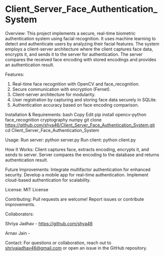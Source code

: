 # Client_Server_Face_Authentication_System

Overview:
This project implements a secure, real-time biometric authentication system using facial recognition. It uses machine learning to detect and authenticate users by analyzing their facial features. The system employs a client-server architecture where the client captures face data, encrypts it, and sends it to the server for authentication. The server compares the received face encoding with stored encodings and provides an authentication result.

Features:
1. Real-time face recognition with OpenCV and face_recognition.
2. Secure communication with encryption (Fernet).
3. Client-server architecture for modularity.
4. User registration by capturing and storing face data securely in SQLite.
5. Authentication accuracy based on face encoding comparison.

Installation & Requirements:
bash
Copy
Edit
pip install opencv-python face_recognition cryptography numpy
git clone https://github.com/shya46/Client_Server_Face_Authentication_System.git
cd Client_Server_Face_Authentication_System

Usage:
Run server: python server.py
Run client: python client.py

How It Works:
Client captures face, extracts encoding, encrypts it, and sends to server.
Server compares the encoding to the database and returns authentication result.

Future Improvements:
Integrate multifactor authentication for enhanced security.
Develop a mobile app for real-time authentication.
Implement cloud-based authentication for scalability.

License:
MIT License

Contributing:
Pull requests are welcome! Report issues or contribute improvements.

Collaborators:

Shriya Jadhav - https://github.com/shya46

Arnav Jain - 

Contact:
For questions or collaboration, reach out to shriyajadhav46@gmail.com or open an issue in the GitHub repository.
